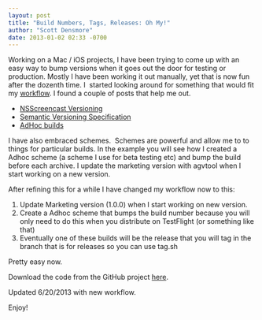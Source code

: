 ```yaml
---
layout: post
title: "Build Numbers, Tags, Releases: Oh My!"
author: "Scott Densmore"
date: 2013-01-02 02:33 -0700
---
```


Working on a Mac / iOS projects, I have been trying to come up with an easy way to bump versions when it goes out the door for testing or production. Mostly I have been working it out manually, yet that is now fun after the dozenth time. I  started looking around for something that would fit my [workflow](http://nvie.com/posts/a-successful-git-branching-model/). I found a couple of posts that help me out.

* [NSScreencast Versioning](http://nsscreencast.com/episodes/55-versioning)
* [Semantic Versioning Specification](http://semver.org)
* [AdHoc builds](http://nsscreencast.com/episodes/18-adhoc-provisioning)

I have also embraced schemes.  Schemes are powerful and allow me to to things for particular builds. In the example you will see how I created a Adhoc scheme (a scheme I use for beta testing etc) and bump the build before each archive. I update the marketing version with agvtool when I start working on a new version.

After refining this for a while I have changed my workflow now to this:

1. Update Marketing version (1.0.0) when I start working on new version.
2. Create a Adhoc scheme that bumps the build number because you will only need to do this when you distribute on TestFlight (or something like that) 
3. Eventually one of these builds will be the release that you will tag in the branch that is for releases so you can use tag.sh

Pretty easy now. 

Download the code from the GitHub project [here](https://github.com/scottdensmore/BuildNumberTest).

Updated 6/20/2013 with new workflow.

Enjoy!